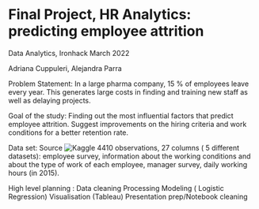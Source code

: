 # Final Project, HR Analytics: predicting employee attrition

Data Analytics, Ironhack March 2022

Adriana Cuppuleri, Alejandra Parra

Problem Statement: In a large pharma company, 15 % of employees leave every year. This generates large costs in finding and training  new staff as well as delaying projects.

Goal of the study: Finding out the most influential factors that predict employee attrition. Suggest improvements on the hiring criteria and work conditions for a better retention rate.

Data set: 
Source ![Kaggle](https://www.kaggle.com/vjchoudhary7/hr-analytics-case-study)
4410 observations, 27 columns ( 5 different datasets): employee survey, information about the working conditions and about the type of work of each employee, manager survey, daily working hours (in 2015).

High level planning :
Data cleaning
Processing
Modeling ( Logistic Regression)
Visualisation (Tableau)
Presentation prep/Notebook cleaning
